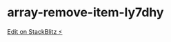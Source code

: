 # array-remove-item-ly7dhy

[Edit on StackBlitz ⚡️](https://stackblitz.com/edit/array-remove-item-ly7dhy)